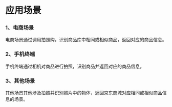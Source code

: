 # 应用场景

### 1、电商场景


电商场景通过调用拍照购，识别商品库中相同或相似商品，返回对应的商品信息。

### 2、手机终端

手机终端通过相机对商品进行拍照，识别商品并返回对应的商品信息。

### 3、其他场景

其他场景其他涉及拍照并识别照片中的物体，返回京东商城对应相同或相似商品信息的场景。



